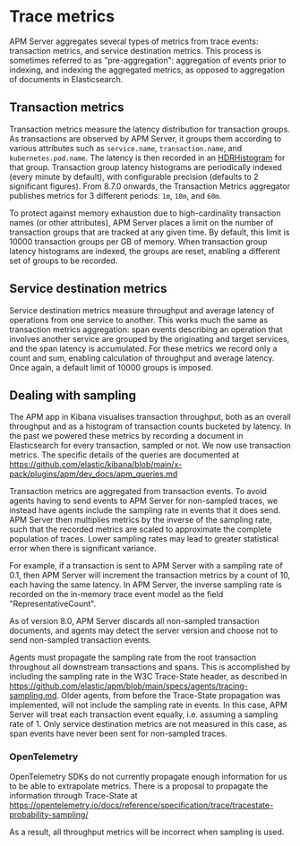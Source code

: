 # Trace metrics

APM Server aggregates several types of metrics from trace events: transaction
metrics, and service destination metrics. This process is sometimes referred
to as "pre-aggregation": aggregation of events prior to indexing, and indexing
the aggregated metrics, as opposed to aggregation of documents in Elasticsearch.

## Transaction metrics

Transaction metrics measure the latency distribution for transaction groups.
As transactions are observed by APM Server, it groups them according to various
attributes such as `service.name`, `transaction.name`, and `kubernetes.pod.name`.
The latency is then recorded in an [HDRHistogram](http://hdrhistogram.org/) for
that group. Transaction group latency histograms are periodically indexed (every
minute by default), with configurable precision (defaults to 2 significant figures).
From 8.7.0 onwards, the Transaction Metrics aggregator publishes metrics for 3
different periods: `1m`, `10m`, and `60m`.

To protect against memory exhaustion due to high-cardinality transaction names
(or other attributes), APM Server places a limit on the number of transaction
groups that are tracked at any given time. By default, this limit is 10000
transaction groups per GB of memory. When transaction group latency histograms
are indexed, the groups are reset, enabling a different set of groups to be
recorded.

## Service destination metrics

Service destination metrics measure throughput and average latency of operations
from one service to another. This works much the same as transaction metrics
aggregation: span events describing an operation that involves another service
are grouped by the originating and target services, and the span latency is
accumulated. For these metrics we record only a count and sum, enabling calculation
of throughput and average latency. Once again, a default limit of 10000 groups is
imposed.

## Dealing with sampling

The APM app in Kibana visualises transaction throughput, both as an overall
throughput and as a histogram of transaction counts bucketed by latency. In the
past we powered these metrics by recording a document in Elasticsearch for every
transaction, sampled or not. We now use transaction metrics. The specific details
of the queries are documented at
https://github.com/elastic/kibana/blob/main/x-pack/plugins/apm/dev_docs/apm_queries.md

Transaction metrics are aggregated from transaction events. To avoid agents
having to send events to APM Server for non-sampled traces, we instead have
agents include the sampling rate in events that it does send. APM Server then
multiplies metrics by the inverse of the sampling rate, such that the recorded
metrics are scaled to approximate the complete population of traces. Lower
sampling rates may lead to greater statistical error when there is significant
variance.

For example, if a transaction is sent to APM Server with a sampling rate of 0.1,
then APM Server will increment the transaction metrics by a count of 10, each
having the same latency. In APM Server, the inverse sampling rate is recorded
on the in-memory trace event model as the field "RepresentativeCount".

As of version 8.0, APM Server discards all non-sampled transaction documents,
and agents may detect the server version and choose not to send non-sampled
transaction events.

Agents must propagate the sampling rate from the root transaction throughout
all downstream transactions and spans. This is accomplished by including the
sampling rate in the W3C Trace-State header, as described in
https://github.com/elastic/apm/blob/main/specs/agents/tracing-sampling.md.
Older agents, from before the Trace-State propagation was implemented, will
not include the sampling rate in events. In this case, APM Server will treat
each transaction event equally, i.e. assuming a sampling rate of 1. Only
service destination metrics are not measured in this case, as span events have
never been sent for non-sampled traces.

### OpenTelemetry

OpenTelemetry SDKs do not currently propagate enough information for us to be
able to extrapolate metrics. There is a proposal to propagate the information
through Trace-State at
https://opentelemetry.io/docs/reference/specification/trace/tracestate-probability-sampling/

As a result, all throughput metrics will be incorrect when sampling is used.
